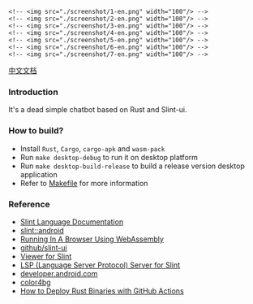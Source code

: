 <!-- <div style="display: flex, margin: 8px"> -->
    <!-- <img src="./screenshot/1-en.png" width="100"/> -->
    <!-- <img src="./screenshot/2-en.png" width="100"/> -->
    <!-- <img src="./screenshot/3-en.png" width="100"/> -->
    <!-- <img src="./screenshot/4-en.png" width="100"/> -->
    <!-- <img src="./screenshot/5-en.png" width="100"/> -->
    <!-- <img src="./screenshot/6-en.png" width="100"/> -->
    <!-- <img src="./screenshot/7-en.png" width="100"/> -->
<!-- </div> -->

[中文文档](./README.zh-CN.md)

### Introduction
It's a dead simple chatbot based on Rust and Slint-ui.

### How to build?
- Install `Rust`, `Cargo`, `cargo-apk` and `wasm-pack`
- Run `make desktop-debug` to run it on desktop platform
- Run `make desktop-build-release` to build a release version desktop application
- Refer to [Makefile](./Makefile) for more information

### Reference
- [Slint Language Documentation](https://slint-ui.com/releases/1.0.0/docs/slint/)
- [slint::android](https://snapshots.slint.dev/master/docs/rust/slint/android/#building-and-deploying)
- [Running In A Browser Using WebAssembly](https://releases.slint.dev/1.7.0/docs/slint/src/quickstart/running_in_a_browser)
- [github/slint-ui](https://github.com/slint-ui/slint)
- [Viewer for Slint](https://github.com/slint-ui/slint/tree/master/tools/viewer)
- [LSP (Language Server Protocol) Server for Slint](https://github.com/slint-ui/slint/tree/master/tools/lsp)
- [developer.android.com](https://developer.android.com/guide)
- [color4bg](https://www.color4bg.com/zh-hans/)
- [How to Deploy Rust Binaries with GitHub Actions](https://dzfrias.dev/blog/deploy-rust-cross-platform-github-actions/)
